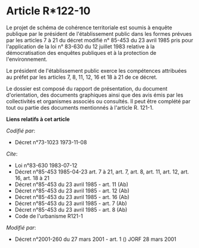 # Article R*122-10

Le projet de schéma de cohérence territoriale est soumis à enquête publique par le président de l'établissement public dans
les formes prévues par les articles 7 à 21 du décret modifié n° 85-453 du 23 avril 1985 pris pour l'application de la loi n°
83-630 du 12 juillet 1983 relative à la démocratisation des enquêtes publiques et à la protection de l'environnement.

Le président de l'établissement public exerce les compétences attribuées au préfet par les articles 7, 8, 11, 12, 16 et 18 à
21 de ce décret.

Le dossier est composé du rapport de présentation, du document d'orientation, des documents graphiques ainsi que des avis
émis par les collectivités et organismes associés ou consultés. Il peut être complété par tout ou partie des documents
mentionnés à l'article R. 121-1.

**Liens relatifs à cet article**

_Codifié par_:

  - Décret n°73-1023 1973-11-08

_Cite_:

  - Loi n°83-630 1983-07-12
  - Décret n°85-453 1985-04-23 art. 7 à 21, art. 7, art. 8, art. 11, art. 12, art. 16, art. 18 à 21
  - Décret n°85-453 du 23 avril 1985 - art. 11 (Ab)
  - Décret n°85-453 du 23 avril 1985 - art. 12 (Ab)
  - Décret n°85-453 du 23 avril 1985 - art. 16 (Ab)
  - Décret n°85-453 du 23 avril 1985 - art. 7 (Ab)
  - Décret n°85-453 du 23 avril 1985 - art. 8 (Ab)
  - Code de l'urbanisme R121-1

_Modifié par_:

  - Décret n°2001-260 du 27 mars 2001 - art. 1 () JORF 28 mars 2001
